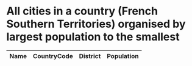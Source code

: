 # All cities in a country (French Southern Territories) organised by largest population to the smallest

| Name | CountryCode | District | Population |
| :--- | :--- | :--- | :---: |
